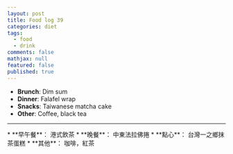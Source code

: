 ```yaml
---
layout: post
title: Food log 39
categories: diet
tags: 
  - food
  - drink
comments: false
mathjax: null
featured: false
published: true
---
```


* **Brunch**: Dim sum
* **Dinner**: Falafel wrap
* **Snacks**: Taiwanese matcha cake
* **Other**: Coffee, black tea
<hr>
* **早午餐**： 港式飲茶
* **晚餐**： 中東法拉佛捲
* **點心**： 台灣一之鄉抹茶蛋糕
* **其他**： 咖啡，紅茶

